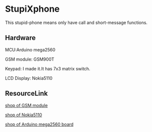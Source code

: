 StupiXphone
===========

This stupid-phone means only have call and short-message functions.

## Hardware

MCU:Arduino mega2560

GSM module: GSM900T

Keypad: I made it.It has 7x3 matrix switch.

LCD Display: Nokia5110

## ResourceLink

[shop of GSM module](http://item.taobao.com/item.htm?spm=a1z10.3.w4002-5908856811.41.4NQwfk&id=19046603857)

[shop of Nokia5110](http://item.taobao.com/item.htm?spm=a1z09.2.9.196.iTVAtM&id=16611460846&_u=c50fss823c6)

[shop of Arduino mega2560 board](http://item.taobao.com/item.htm?spm=a1z09.2.9.212.iTVAtM&id=7247263759&_u=c50fss8fcb9)
